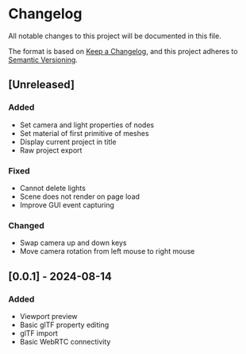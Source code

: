# Changelog

All notable changes to this project will be documented in this file.

The format is based on [Keep a Changelog](https://keepachangelog.com/en/1.1.0/),
and this project adheres to [Semantic Versioning](https://semver.org/spec/v2.0.0.html).

## [Unreleased]

### Added

- Set camera and light properties of nodes
- Set material of first primitive of meshes
- Display current project in title
- Raw project export

### Fixed

- Cannot delete lights
- Scene does not render on page load
- Improve GUI event capturing

### Changed

- Swap camera up and down keys
- Move camera rotation from left mouse to right mouse

## [0.0.1] - 2024-08-14

### Added

- Viewport preview
- Basic glTF property editing
- glTF import
- Basic WebRTC connectivity
